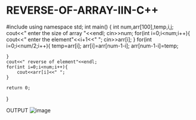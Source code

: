 # REVERSE-OF-ARRAY-IIN-C++
#include <iostream>
using namespace std;
int main()
{
    int num,arr[100],temp,i,j;
    cout<<" enter the size of array "<<endl;
    cin>>num;
    for(int i=0;i<num;i++){
        cout<<" enter the element"<<i+1<<" ";
        cin>>arr[i];
    }
    for(int i=0;i<num/2;i++){
        temp=arr[i];
        arr[i]=arr[num-1-i];
        arr[num-1-i]=temp;
    
    }
    cout<<" reverse of element"<<endl;
    for(int i=0;i<num;i++){
        cout<<arr[i]<<" ";
    }

    return 0;
}


OUTPUT
![image](https://github.com/user-attachments/assets/466c9b1f-c6a8-4f39-86be-e7cbece43f37)
